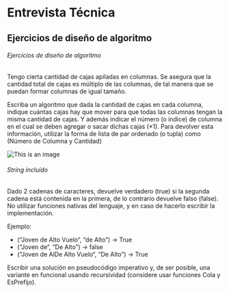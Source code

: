 # Entrevista Técnica

## Ejercicios de diseño de algoritmo

###### Ejercicios de diseño de algoritmo
Tengo cierta cantidad de cajas apiladas en columnas. Se asegura que la cantidad total de cajas es múltiplo de las columnas, de tal manera que se puedan formar columnas de igual tamaño.

Escriba un algoritmo que dada la cantidad de cajas en cada columna, indique cuántas cajas hay que mover para que todas las columnas tengan la misma cantidad de cajas.
Y además indicar el número (o índice) de columna en el cual se deben agregar o sacar dichas cajas (*1).
Para devolver esta información, utilizar la forma de lista de par ordenado (o tupla) como (Número de Columna y Cantidad)

![This is an image](https://myoctocat.com/assets/images/base-octocat.svg)




###### String incluído
Dado 2 cadenas de caracteres, devuelve verdadero (true) si la segunda cadena está contenida en la primera, de lo contrario devuelve falso (false).
No utilizar funciones nativas del lenguaje, y en caso de hacerlo escribir la implementación.

Ejemplo: 
- (“Joven de Alto Vuelo“, “de Alto”) -> True
- (“Joven de“, “De Alto”) -> false
- (“Joven de AlDe Alto Vuelo“, “De Alto”) -> True

Escribir una solución en pseudocódigo imperativo y, de ser posible, una variante en funcional usando recursividad (considere usar funciones Cola y EsPrefijo).
